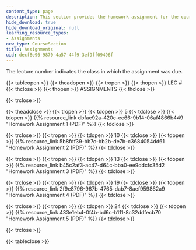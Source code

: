 ```yaml
---
content_type: page
description: This section provides the homework assignment for the course.
hide_download: true
hide_download_original: null
learning_resource_types:
- Assignments
ocw_type: CourseSection
title: Assignments
uid: decf8e96-9870-4a57-44f9-3ef9ff09496f
---
```


The lecture number indicates the class in which the assignment was due.

{{< tableopen >}}
{{< theadopen >}}
{{< tropen >}}
{{< thopen >}}
LEC #
{{< thclose >}}
{{< thopen >}}
ASSIGNMENTS
{{< thclose >}}

{{< trclose >}}

{{< theadclose >}}
{{< tropen >}}
{{< tdopen >}}
5
{{< tdclose >}}
{{< tdopen >}}
{{% resource_link dbfae92a-420c-ec66-9b14-06af4866b449 "Homework Assignment 1 (PDF)" %}}
{{< tdclose >}}

{{< trclose >}}
{{< tropen >}}
{{< tdopen >}}
10
{{< tdclose >}}
{{< tdopen >}}
{{% resource_link 5b8fdf39-bb7c-bb2b-de7b-c3684054dd61 "Homework Assignment 2 (PDF)" %}}
{{< tdclose >}}

{{< trclose >}}
{{< tropen >}}
{{< tdopen >}}
13
{{< tdclose >}}
{{< tdopen >}}
{{% resource_link b45c2af3-ac47-d64c-bba0-ee9ddcfc35d2 "Homework Assignment 3 (PDF)" %}}
{{< tdclose >}}

{{< trclose >}}
{{< tropen >}}
{{< tdopen >}}
19
{{< tdclose >}}
{{< tdopen >}}
{{% resource_link 2f9e8796-967b-4765-dab7-8aef959862a9 "Homework Assignment 4 (PDF)" %}}
{{< tdclose >}}

{{< trclose >}}
{{< tropen >}}
{{< tdopen >}}
24
{{< tdclose >}}
{{< tdopen >}}
{{% resource_link 433e1eb4-0f4b-bd6c-b111-8c32ddfecb70 "Homework Assignment 5 (PDF)" %}}
{{< tdclose >}}

{{< trclose >}}

{{< tableclose >}}